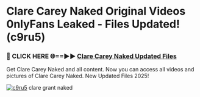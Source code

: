 # Clare Carey Naked Original Videos 0nlyFans Leaked - Files Updated! (c9ru5)

<h3>🔴 CLICK HERE 🌐==►► <a href="https://tinyurl.com/yckcrads" rel="nofollow">Clare Carey Naked Updated Files</a></h3>

Get Clare Carey Naked and all content. Now you can access all videos and pictures of Clare Carey Naked. New Updated Files 2025!

[![c9ru5](https://i.imgur.com/hpKpOFt.gif)](https://tinyurl.com/yckcrads)
clare grant naked